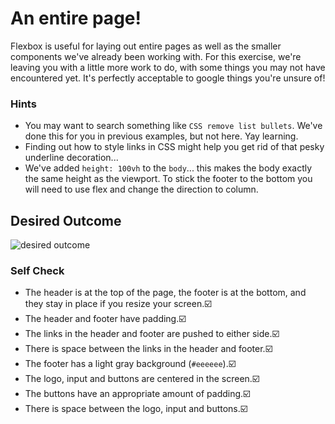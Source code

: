 # An entire page!

Flexbox is useful for laying out entire pages as well as the smaller components we've already been working with. For this exercise, we're leaving you with a little more work to do, with some things you may not have encountered yet. It's perfectly acceptable to google things you're unsure of!

### Hints
- You may want to search something like `CSS remove list bullets`.  We've done this for you in previous examples, but not here. Yay learning.
- Finding out how to style links in CSS might help you get rid of that pesky underline decoration...
- We've added `height: 100vh` to the `body`... this makes the body exactly the same height as the viewport. To stick the footer to the bottom you will need to use flex and change the direction to column.

## Desired Outcome
![desired outcome](./desired-outcome.png)

### Self Check

- The header is at the top of the page, the footer is at the bottom, and they stay in place if you resize your screen.☑️
- The header and footer have padding.☑️
- The links in the header and footer are pushed to either side.☑️
- There is space between the links in the header and footer.☑️
- The footer has a light gray background (`#eeeeee`).☑️
- The logo, input and buttons are centered in the screen.☑️
- The buttons have an appropriate amount of padding.☑️
- There is space between the logo, input and buttons.☑️
